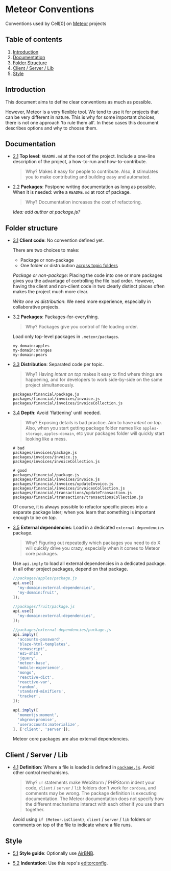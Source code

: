 Meteor Conventions
==================

Conventions used by Cell[0] on [Meteor](https://www.meteor.com/) projects


Table of contents
-----------------

  1. [Introduction](#introduction)
  1. [Documentation](#documentation)
  1. [Folder Structure](#folder-structure)
  1. [Client / Server / Lib](#client-server-lib)
  1. [Style](#style)


Introduction
------------

This document aims to define clear conventions as much as possible.

However, Meteor is a very flexible tool. We tend to use it for projects that can be very different in nature. This is why for some important choices, there is not one approach 'to rule them all'. In these cases this document describes options and why to choose them.


Documentation
-------------

- [2.1](2.1) <a name='2.1'></a> **Top level**: `README.md` at the root of the project. Include a one-line description of the project, a how-to-run and how-to-contribute.

  > Why? Makes it easy for people to contribute. Also, it stimulates you to make contributing and building easy and automated.

- [2.2](2.2) <a name='2.2'></a> **Packages**: Postpone writing documentation as long as possible. When it is needed: write a `README.md` at root of package.

  > Why? Documentation increases the cost of refactoring.

  *Idea: add author at package.js?*


Folder structure
----------------

- [3.1](3.1) <a name='3.1'></a> **Client code**: No convention defined yet.

  There are two choices to make:

  + Package or non-package
  + One folder or distrubution [across topic folders](#3.2)

  *Package or non-package*: Placing the code into one or more packages gives you the advantage of controlling the file load order. However, having the client and non-client code in two clearly distinct places often makes the project much more clear.  

  *Write one vs distribution*: We need more experience, especially in collaborative projects.

- [3.2](3.2) <a name='3.2'></a> **Packages**: Packages-for-everything.

  > Why? Packages give you control of file loading order.

  Load only top-level packages in `.meteor/packages`.

  ```
  my-domain:apples
  my-domain:oranges
  my-domain:pears
  ```

- [3.3](3.3) <a name='3.3'></a> **Distribution**: Separated code per topic.

  > Why? Having *intent on top* makes it easy to find where things are happening, and for developers to work side-by-side on the same project simultaneously.

  ```
  packages/financial/package.js
  packages/financial/invoices/invoice.js
  packages/financial/invoices/invoiceCollection.js
  ```

- [3.4](3.4) <a name='3.4'></a> **Depth**: Avoid 'flattening' until needed.

  > Why? Exposing details is bad practice. Aim to have *intent on top*. Also, when you start getting package folder names like `apples-storage`, `apples-domain`, etc your packages folder will quickly start looking like a mess.

  ```
  # bad
  packages/invoices/package.js
  packages/invoices/invoice.js
  packages/invoices/invoiceCollection.js

  # good
  packages/financial/package.js
  packages/financial/invoices/invoice.js
  packages/financial/invoices/updateInvoice.js
  packages/financial/invoices/invoicesCollection.js
  packages/financial/transactions/updateTransaction.js
  packages/financial/transactions/transactionsCollection.js
  ```

  Of course, it is always possible to refactor specific pieces into a separate package later; when you learn that something is important enough to be *on top*.

- [3.5](3.5) <a name='3.5'></a> **External dependencies**: Load in a dedicated `external-dependencies` package.

  > Why? Figuring out repeatedly which packages you need to do X will quickly drive you crazy, especially when it comes to Meteor core packages.

  Use `api.imply` to load all external dependencies in a dedicated package. In all other project packages, depend on that package.

  ```javascript
  //packages/apples/package.js
  api.use([
    'my-domain:external-dependencies',
    'my-domain:fruit',
  ]);

  //packages/fruit/package.js
  api.use([
    'my-domain:external-dependencies',
  ]);

  //packages/external-dependencies/package.js
  api.imply([
    'accounts-password',
    'blaze-html-templates',
    'ecmascript',
    'es5-shim',
    'jquery',
    'meteor-base',
    'mobile-experience',
    'mongo',
    'reactive-dict',
    'reactive-var',
    'random',
    'standard-minifiers',
    'tracker',
  ]);

  api.imply([
    'momentjs:moment',
    'okgrow:promise',
    'useraccounts:materialize',
  ], ['client', 'server']);  
  ```

  Meteor core packages are also external dependencies.


Client / Server / Lib
---------------------

- [4.1](4.1) <a name='4.1'></a> **Definition**: Where a file is loaded is defined in [`package.js`](http://docs.meteor.com/#/full/pack_addFiles). Avoid other control mechanisms.

  > Why? `if` statements make WebStorm / PHPStorm indent your code, `client` / `server` / `lib` folders don't work for `cordova`, and comments may be wrong. The package definition is executing documentation. The Meteor documentation does not specify how the different mechanisms interact with each other if you use them together.

  Avoid using `if (Meteor.isClient)`, `client` / `server` / `lib` folders or comments on top of the file to indicate where a file runs.


Style
-----

- [5.1](5.1) <a name='5.1'></a> **Style guide**: Optionally use [AirBNB](https://github.com/airbnb/javascript).

- [5.2](5.2) <a name='5.2'></a> **Indentation**: Use this repo's [editorconfig](http://editorconfig.org/).
